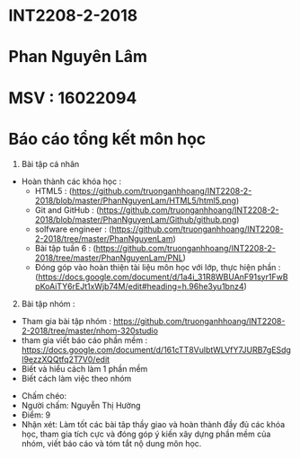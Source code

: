 # INT2208-2-2018
# Phan Nguyên Lâm
# MSV : 16022094
# Báo cáo tổng kết môn học 
1. Bài tập cá nhân
- Hoàn thành các khóa học :
  + HTML5 : (https://github.com/truonganhhoang/INT2208-2-2018/blob/master/PhanNguyenLam/HTML5/html5.png)
  + Git and GitHub : (https://github.com/truonganhhoang/INT2208-2-2018/blob/master/PhanNguyenLam/Github/github.png)
  + solfware engineer : (https://github.com/truonganhhoang/INT2208-2-2018/tree/master/PhanNguyenLam)
  + Bài tập tuần 6 : (https://github.com/truonganhhoang/INT2208-2-2018/tree/master/PhanNguyenLam/PNL)
  + Đóng góp vào hoàn thiện tài liệu môn học với lớp, thực hiện phần :(https://docs.google.com/document/d/1a4i_31R8WBUAnF91syr1FwBpKoAiTY6rEJt1xWjb74M/edit#heading=h.96he3yu1bnz4)
2. Bài tập nhóm :
- Tham gia bài tập nhóm : https://github.com/truonganhhoang/INT2208-2-2018/tree/master/nhom-320studio
- tham gia viết báo cáo phần mềm : https://docs.google.com/document/d/161cTT8VulbtWLVfY7JURB7gESdgl9ezzXQQtfq2T7V0/edit
- Biết và hiểu cách làm 1 phần mềm
- Biết cách làm việc theo nhóm 
+ Chấm chéo:
+ Người chấm: Nguyễn Thị Hường
+ Điểm: 9
+ Nhận xét: Làm tốt các bài tâp thầy giao và hoàn thành đầy đủ các khóa học, tham gia tích cực và đóng góp ý kiến xây dựng phần mềm của nhóm, viết báo cáo và tóm tắt nộ dung môn học.
